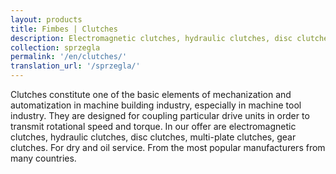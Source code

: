```yaml
---
layout: products
title: Fimbes | Clutches
description: Electromagnetic clutches, hydraulic clutches, disc clutches, multi-plate clutches, gear clutches. For dry and oil service.
collection: sprzegla
permalink: '/en/clutches/'
translation_url: '/sprzegla/'
---
```

Clutches constitute one of the basic elements of mechanization and automatization in machine building industry, especially in machine tool industry. They are designed for coupling particular drive units in order to transmit rotational speed and torque.
In our offer are electromagnetic clutches, hydraulic clutches, disc clutches, multi-plate clutches, gear clutches. For dry and oil service. From the most popular manufacturers from many countries.